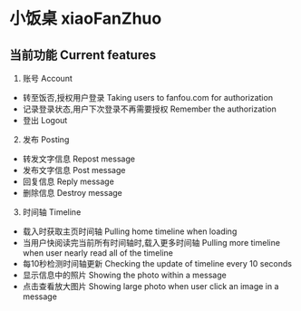 # 小饭桌 xiaoFanZhuo

## 当前功能 Current features
1. 账号 Account
* 转至饭否,授权用户登录 Taking users to fanfou.com for authorization
* 记录登录状态,用户下次登录不再需要授权 Remember the authorization
* 登出 Logout

2. 发布 Posting
* 转发文字信息 Repost message
* 发布文字信息 Post message
* 回复信息 Reply message
* 删除信息 Destroy message

3. 时间轴 Timeline
* 载入时获取主页时间轴 Pulling home timeline when loading
* 当用户快阅读完当前所有时间轴时,载入更多时间轴 Pulling more timeline when user nearly read all of the timeline
* 每10秒检测时间轴更新 Checking the update of timeline every 10 seconds
* 显示信息中的照片 Showing the photo within a message
* 点击查看放大图片 Showing large photo when user click an image in a message
